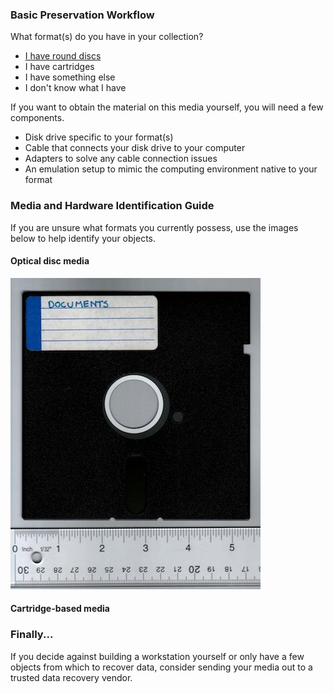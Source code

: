 ### Basic Preservation Workflow
What format(s) do you have in your collection?
- <a href="#optical">I have round discs</a>
- I have cartridges
- I have something else
- I don't know what I have
  
If you want to obtain the material on this media yourself, you will need a few components.

- Disk drive specific to your format(s)
- Cable that connects your disk drive to your computer
- Adapters to solve any cable connection issues
- An emulation setup to mimic the computing environment native to your format


### Media and Hardware Identification Guide
If you are unsure what formats you currently possess, use the images below to help identify your objects.
<a name="optical"></a>
#### Optical disc media
![floppy disk](https://github.com/frannietrempe/Obsolete-Removable-Media-Guide/blob/master/images/resized/5.25inch_floppy.jpg?raw=true)
#### Cartridge-based media

### Finally...
If you decide against building a workstation yourself or only have a few objects from which to recover data, consider sending your media out to a trusted data recovery vendor.


